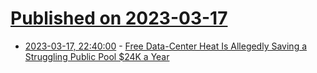 # [Published on 2023-03-17](index.md)

* [2023-03-17, 22:40:00](https://hardware.slashdot.org/story/23/03/17/2037217/free-data-center-heat-is-allegedly-saving-a-struggling-public-pool-24k-a-year?utm_source=rss1.0mainlinkanon&utm_medium=feed) - [Free Data-Center Heat Is Allegedly Saving a Struggling Public Pool $24K a Year](https://hardware.slashdot.org/story/23/03/17/2037217/free-data-center-heat-is-allegedly-saving-a-struggling-public-pool-24k-a-year?utm_source=rss1.0mainlinkanon&utm_medium=feed)

